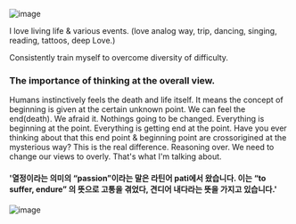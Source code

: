 ![image](https://user-images.githubusercontent.com/63998542/231204601-28d2bf12-0961-4338-94c2-6c8919475d8c.png)


I love living life & various events. 
(love analog way, trip, dancing, singing, reading, tattoos, deep Love.)

Consistently train myself to overcome diversity of difficulty.

### The importance of thinking at the overall view. 

Humans instinctively feels the death and life itself. It means the concept of beginning is given at the certain unknown point.
We can feel the end(death). We afraid it. Nothings going to be changed. Everything is beginning at the point. Everything is getting end at the point. Have you ever thinking about that this end point & beginning point are crossorigined at the mysterious way? This is the real difference. Reasoning over. We need to change our views to overly. That's what I'm talking about. 

#### '열정이라는 의미의 “passion”이라는 말은 라틴어 pati에서 왔습니다. 이는 **“to suffer, endure”** 의 뜻으로 고통을 겪었다, 견디어 내다라는 뜻을 가지고 있습니다.'

![image](https://user-images.githubusercontent.com/63998542/231205067-d396a2d4-23c3-4a81-9517-56ffd5d77c56.png)
